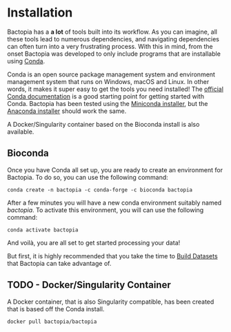 # Installation
Bactopia has a **a lot** of tools built into its workflow. As you can imagine, all these tools lead to numerous dependencies, and navigating dependencies can often turn into a very frustrating process. With this in mind, from the onset Bactopia was developed to only include programs that are installable using [Conda](https://conda.io/en/latest/).

Conda is an open source package management system and environment management system that runs on Windows, macOS and Linux. In other words, it makes it super easy to get the tools you need installed! The [official Conda documentation](https://conda.io/projects/conda/en/latest/user-guide/install/index.html) is a good starting point for getting started with Conda. Bactopia has been tested using the
[Miniconda installer](https://conda.io/en/latest/miniconda.html),
but the [Anaconda installer](https://www.anaconda.com/distribution/) should
work the same.

A Docker/Singularity container based on the Bioconda install is also available.

## Bioconda
Once you have Conda all set up, you are ready to create an environment for
Bactopia. To do so, you can use the following command:

```
conda create -n bactopia -c conda-forge -c bioconda bactopia
```

After a few minutes you will have a new conda environment suitably named *bactopia*. To activate this environment, you will can use the following command:

```
conda activate bactopia
```

And voilà, you are all set to get started processing your data!


But first, it is highly recommended that you take the time to [Build Datasets](datasets.md) that Bactopia can take advantage of.

## TODO - Docker/Singularity Container
A Docker container, that is also Singularity compatible, has been created that is based off the Conda install.

```
docker pull bactopia/bactopia
```
